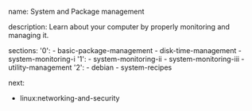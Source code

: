 name: System and Package management

description: Learn about your computer by properly monitoring and managing it.

sections:
  '0':
    - basic-package-management
    - disk-time-management
    - system-monitoring-i
  '1':
    - system-monitoring-ii
    - system-monitoring-iii
    - utility-management
  '2':
    - debian
    - system-recipes

next:
  - linux:networking-and-security
